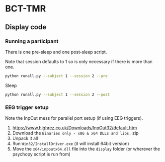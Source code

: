 # BCT-TMR

## Display code

### Running a participant

There is one pre-sleep and one post-sleep script.

Note that session defaults to 1 so is only necessary if there is more than one.

```bash
python runall.py --subject 1 --session 2 --pre
```
Sleep
```bash
python runall.py --subject 1 --session 2 --post
```

### EEG trigger setup

Note the InpOut mess for parallel port setup (if using EEG triggers).

1. https://www.highrez.co.uk/Downloads/InpOut32/default.htm
2. Download the `Binaries only - x86 & x64 DLLs and libs.` zip
3. Unpack it all
4. Run `Win32/InstallDriver.exe` (it will install 64bit version)
5. Move the `x64/inpoutx64.dll` file into the `display` folder (or wherever the psychopy script is run from)